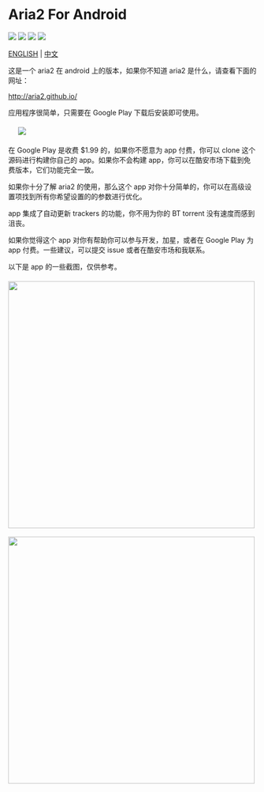 # Aria2 For Android

![](https://travis-ci.org/yahch/aria2c-android-app.svg?branch=master) ![](https://img.shields.io/github/forks/yahch/aria2c-android-app.svg) ![](https://img.shields.io/github/stars/yahch/aria2c-android-app.svg) ![](https://img.shields.io/github/license/yahch/aria2c-android-app.svg)

[ENGLISH](README.md) | [中文](README_zh_cn.md)

这是一个 aria2 在 android 上的版本，如果你不知道 aria2 是什么，请查看下面的网址：

http://aria2.github.io/

应用程序很简单，只需要在 Google Play 下载后安装即可使用。

<div style="margin:20px;">
<a href="https://play.google.com/store/apps/details?id=me.xuzhi.aria2cdroid">
<img src="https://raw.githubusercontent.com/yahch/aria2c-android-app/master/google_play.png" />
</a>
</div>

在 Google Play 是收费 $1.99 的，如果你不愿意为 app 付费，你可以 clone 这个源码进行构建你自己的 app。如果你不会构建 app，你可以在酷安市场下载到免费版本，它们功能完全一致。

如果你十分了解 aria2 的使用，那么这个 app 对你十分简单的，你可以在高级设置项找到所有你希望设置的的参数进行优化。

app 集成了自动更新 trackers 的功能，你不用为你的 BT torrent 没有速度而感到沮丧。

如果你觉得这个 app 对你有帮助你可以参与开发，加星，或者在 Google Play 为 app 付费。一些建议，可以提交 issue 或者在酷安市场和我联系。 

以下是 app 的一些截图，仅供参考。

<div class="half" style="margin-top:20px;margin-bottom:20px">
<img src="https://raw.githubusercontent.com/yahch/aria2c-android-app/master/screenshots/zh_01.png" height="500" />
&nbsp;&nbsp;
<img src="https://raw.githubusercontent.com/yahch/aria2c-android-app/master/screenshots/zh_02.png" height="500" />
</div>

